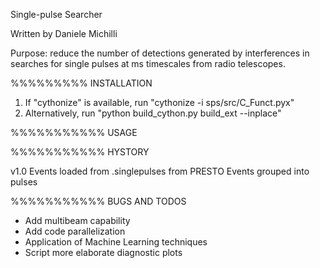 Single-pulse Searcher

Written by Daniele Michilli

Purpose: reduce the number of detections generated by interferences in searches for single pulses at ms timescales from radio telescopes. 


%%%%%%%%%
INSTALLATION

1. If "cythonize" is available, run "cythonize -i sps/src/C_Funct.pyx"
2. Alternatively, run "python build_cython.py build_ext --inplace"


%%%%%%%%%%%
USAGE







%%%%%%%%%%%
HYSTORY

v1.0 
  Events loaded from .singlepulses from PRESTO
  Events grouped into pulses	
  





%%%%%%%%%%%
BUGS AND TODOS

- Add multibeam capability
- Add code parallelization
- Application of Machine Learning techniques
- Script more elaborate diagnostic plots
